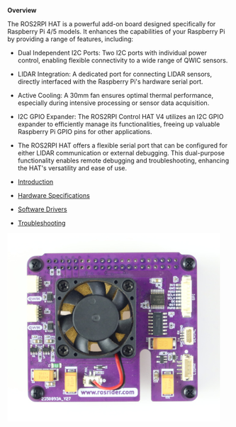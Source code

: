 **Overview**

The ROS2RPI HAT is a powerful add-on board designed specifically for Raspberry Pi 4/5 models. It enhances the capabilities of your Raspberry Pi by providing a range of features, including:

- Dual Independent I2C Ports: Two I2C ports with individual power control, enabling flexible connectivity to a wide range of QWIC sensors.
- LIDAR Integration: A dedicated port for connecting LIDAR sensors, directly interfaced with the Raspberry Pi's hardware serial port.
- Active Cooling: A 30mm fan ensures optimal thermal performance, especially during intensive processing or sensor data acquisition.
- I2C GPIO Expander: The ROS2RPI Control HAT V4 utilizes an I2C GPIO expander to efficiently manage its functionalities, freeing up valuable Raspberry Pi GPIO pins for other applications.
- The ROS2RPI HAT offers a flexible serial port that can be configured for either LIDAR communication or external debugging. This dual-purpose functionality enables remote debugging and troubleshooting, enhancing the HAT's versatility and ease of use.

- [Introduction](01_INTRO/README.md)
- [Hardware Specifications](02_HARDWARE/README.md)
- [Software Drivers](03_SOFTWARE/README.md)
- [Troubleshooting](10_DEBUG/README.md)

[![ROS2RPI Hat](/images/ros2rpi.png)](https://acada.dev/products/ros2rpi-control-hat-v4)
